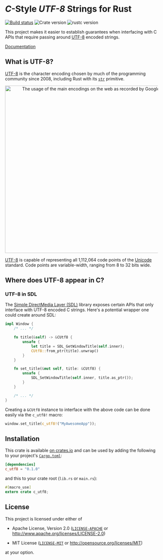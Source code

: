 # _C_-Style _UTF-8_ Strings for Rust

[![Build status][travis-badge]][travis]
![Crate version](https://img.shields.io/crates/v/c_utf8.svg)
![rustc version](https://img.shields.io/badge/rustc-^1.20.0-blue.svg)

This project makes it easier to establish guarantees when interfacing with C
APIs that require passing around [UTF-8] encoded strings.

[Documentation](https://docs.rs/c_utf8/)

## What is UTF-8?

[UTF-8] is the character encoding chosen by much of the programming community
since 2008, including Rust with its [`str`] primitive.

<p align="center">
    <a href="https://en.wikipedia.org/wiki/File:Utf8webgrowth.svg">
        <img src="https://upload.wikimedia.org/wikipedia/commons/c/c4/Utf8webgrowth.svg"
             alt="The usage of the main encodings on the web as recorded by Google"
             width=550>
    </a>
</p>

[UTF-8] is capable of representing all 1,112,064 code points of the [Unicode]
standard. Code points are variable-width, ranging from 8 to 32 bits wide.

## Where does UTF-8 appear in C?

### UTF-8 in SDL

The [Simple DirectMedia Layer (SDL)][sdl] library exposes certain APIs that only
interface with UTF-8 encoded C strings. Here's a potential wrapper one could
create around SDL:

```rust
impl Window {
    /* ... */

    fn title(&self) -> &CUtf8 {
        unsafe {
            let title = SDL_GetWindowTitle(self.inner);
            CUtf8::from_ptr(title).unwrap()
        }
    }

    fn set_title(&mut self, title: &CUtf8) {
        unsafe {
            SDL_SetWindowTitle(self.inner, title.as_ptr());
        }
    }

    /* ... */
}
```

Creating a `&CUtf8` instance to interface with the above code can be done easily
via the `c_utf8!` macro:

```rust
window.set_title(c_utf8!("MyAwesomeApp"));
```

## Installation

This crate is available [on crates.io][crate] and can be used by adding the
following to your project's [`Cargo.toml`]:

```toml
[dependencies]
c_utf8 = "0.1.0"
```

and this to your crate root (`lib.rs` or `main.rs`):

```rust
#[macro_use]
extern crate c_utf8;
```

## License

This project is licensed under either of

- Apache License, Version 2.0 ([`LICENSE-APACHE`] or
  http://www.apache.org/licenses/LICENSE-2.0)

- MIT License ([`LICENSE-MIT`] or http://opensource.org/licenses/MIT)

at your option.

[`Cargo.toml`]: https://doc.rust-lang.org/cargo/reference/manifest.html
[`str`]:        https://doc.rust-lang.org/std/primitive.str.html
[sdl]:          https://en.wikipedia.org/wiki/Simple_DirectMedia_Layer
[UTF-8]:        https://en.wikipedia.org/wiki/UTF-8
[Unicode]:      https://en.wikipedia.org/wiki/Unicode

[crate]: https://crates.io/crates/c_utf8

[travis]:       https://travis-ci.com/nvzqz/c-utf8-rs
[travis-badge]: https://travis-ci.com/nvzqz/c-utf8-rs.svg?branch=master

[`LICENSE-APACHE`]: https://github.com/nvzqz/c-utf8-rs/blob/master/LICENSE-APACHE
[`LICENSE-MIT`]:    https://github.com/nvzqz/c-utf8-rs/blob/master/LICENSE-MIT
